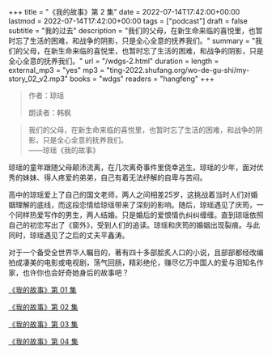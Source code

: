 +++
title = "《我的故事》第 2 集"
date = 2022-07-14T17:42:00+00:00
lastmod = 2022-07-14T17:42:00+00:00
tags = ["podcast"]
draft = false
subtitle = "我的过去"
description = "我们的父母，在新生命来临的喜悦里，也暂时忘了生活的困难，和战争的阴影，只是全心全意的抚养我们。"
summary = "我们的父母，在新生命来临的喜悦里，也暂时忘了生活的困难，和战争的阴影，只是全心全意的抚养我们。"
url = "/wdgs-2.html"
duration = 
length = 
external_mp3 = "yes"
mp3 = "ting-2022.shufang.org/wo-de-gu-shi/my-story_02_v2.mp3"
books = "wdgs"
readers = "hangfeng"
+++

> 作者：琼瑶
>
> 朗读者：韩枫

> 我们的父母，在新生命来临的喜悦里，也暂时忘了生活的困难，和战争的阴影，只是全心全意的抚养我们。  
> ——琼瑶《我的故事》

琼瑶的童年跟随父母颠沛流离，在几次离奇事件里侥幸逃生。琼瑶的少年，面对优秀的妹妹、得人疼爱的弟弟，自己有着无法纾解的自卑与苦闷。

高中的琼瑶爱上了自己的国文老师，两人之间相差25岁，这挑战着当时人们对婚姻理解的底线，而这段恋情给琼瑶带来了深刻的影响。随后，琼瑶遇见了庆筠，一个同样热爱写作的男生，两人结婚。只是婚后的爱恨情仇纠纠缠缠。直到琼瑶依照自己的初恋写出了《窗外》，受到人们的追读。琼瑶和庆筠的婚姻出现裂痕。与此同时，琼瑶遇见了之后的丈夫平鑫涛。

对于一个备受全世界华人瞩目的，著有四十多部脍炙人口的小说，且部部都经改编拍成凄美的电影或电视剧，荡气回肠，精彩绝伦，赚尽亿万中国人的爱与泪知名作家，也许你也会好奇她身后的故事吧？

[《我的故事》第 01 集](./wdgs-1.html)

[《我的故事》第 02 集](./wdgs-2.html)

[《我的故事》第 03 集](./wdgs-3.html)

[《我的故事》第 04 集](./wdgs-4.html)
